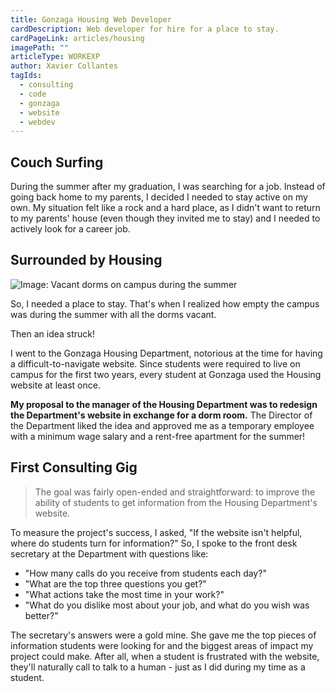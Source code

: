 ```yaml
---
title: Gonzaga Housing Web Developer
cardDescription: Web developer for hire for a place to stay.
cardPageLink: articles/housing
imagePath: ""
articleType: WORKEXP
author: Xavier Collantes
tagIds:
  - consulting
  - code
  - gonzaga
  - website
  - webdev
---
```


## Couch Surfing

During the summer after my graduation, I was searching for a job. Instead of
going back home to my parents, I decided I needed to stay active on my own. My
situation felt like a rock and a hard place, as I didn't want to return to my
parents' house (even though they invited me to stay) and I needed to actively
look for a career job.

## Surrounded by Housing

![Image: Vacant dorms on campus during the
summer](/articles/images/housing/buzz_apartments.webp)

So, I needed a place to stay. That's when I realized how empty the campus was
during the summer with all the dorms vacant.

Then an idea struck!

I went to the Gonzaga Housing Department, notorious at the time for having a
difficult-to-navigate website. Since students were required to live on campus
for the first two years, every student at Gonzaga used the Housing website at
least once.

**My proposal to the manager of the Housing Department was to redesign the
Department's website in exchange for a dorm room.** The Director of the
Department liked the idea and approved me as a temporary employee with a minimum
wage salary and a rent-free apartment for the summer!

## First Consulting Gig

> The goal was fairly open-ended and straightforward: to improve the ability of
> students to get information from the Housing Department's website.

To measure the project's success, I asked, "If the website isn't helpful, where
do students turn for information?" So, I spoke to the front desk secretary at
the Department with questions like:

- "How many calls do you receive from students each day?"
- "What are the top three questions you get?"
- "What actions take the most time in your work?"
- "What do you dislike most about your job, and what do you wish was better?"

The secretary's answers were a gold mine. She gave me the top pieces of
information students were looking for and the biggest areas of impact my project
could make. After all, when a student is frustrated with the website, they'll
naturally call to talk to a human - just as I did during my time as a student.
